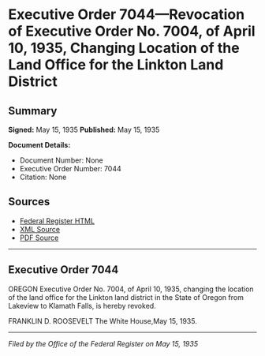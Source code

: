 # Executive Order 7044—Revocation of Executive Order No. 7004, of April 10, 1935, Changing Location of the Land Office for the Linkton Land District

## Summary

**Signed:** May 15, 1935
**Published:** May 15, 1935

**Document Details:**
- Document Number: None
- Executive Order Number: 7044
- Citation: None

## Sources
- [Federal Register HTML](https://www.presidency.ucsb.edu/documents/executive-order-7044-revocation-executive-order-no-7004-april-10-1935-changing-location)
- [XML Source](None)
- [PDF Source](None)

---

## Executive Order 7044

OREGON
Executive Order No. 7004, of April 10, 1935, changing the location of the land office for the Linkton land district in the State of Oregon from Lakeview to Klamath Falls, is hereby revoked.

FRANKLIN D. ROOSEVELT
The White House,May 15, 1935.

---

*Filed by the Office of the Federal Register on May 15, 1935*
